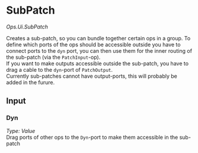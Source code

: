 # SubPatch

*Ops.Ui.SubPatch*    

Creates a sub-patch, so you can bundle together certain ops in a group. To define which ports of the ops should be accessible outside you have to connect ports to the `dyn` port, you can then use them for the inner routing of the sub-patch (via the `PatchInput`-op).  
If you want to make outputs accessible outside the sub-patch, you have to drag a cable to the `dyn`-port of `PatchOutput`.  
Currently sub-patches cannot have output-ports, this will probably be added in the furure.  

## Input

### Dyn

*Type: Value*  
Drag ports of other ops to the `Dyn`-port to make them accessible in the sub-patch